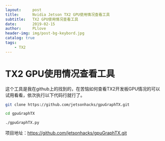 ```yaml
---
layout:     post
title:      Nvidia Jetson TX2 GPU使用情况查看工具
subtitle:   TX2 GPU使用情况查看工具
date:       2019-02-15
author:     PLlove
header-img: img/post-bg-keybord.jpg
catalog: true
tags:
    - TX2
---
```

# TX2 GPU使用情况查看工具

这个工具是我在github上的找到的，在苦恼如何查看TX2开发板GPU情况的可以试用看看，依次执行以下代码行就行了。
```sh
git clone https://github.com/jetsonhacks/gpuGraphTX.git
```
```sh
cd gpuGraphTX
```
```sh
./gpuGraphTX.py
```
项目地址：https://github.com/jetsonhacks/gpuGraphTX.git

